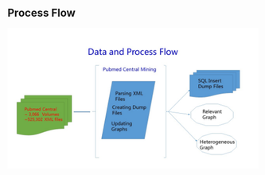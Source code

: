 Process Flow
--------------
![alt tag](https://raw.githubusercontent.com/abhilashkoppula/PubmedCentral-Mining/master/docs/processflow.JPG)
